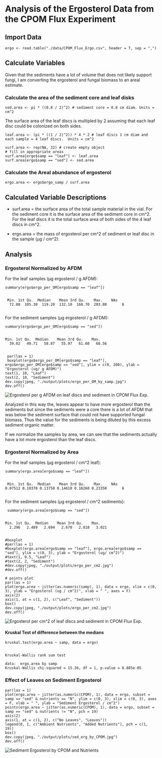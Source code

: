 # Analysis of the Ergosterol Data from the CPOM Flux Experiment

## Import Data

    ergo <- read.table("./data/CPOM_Flux_Ergo.csv", header = T, sep = ",")

## Calculate Variables
    
Given that the sediments have a lot of volume that does not likely support fungi, I am converting the ergosterol and fungal biomass to an areal estimate.
    
### Calculate the area of the sediment core and leaf disks
    
    sed.area <- pi * ((0.8 / 2)^2) # sediment core = 0.8 cm diam. Units = cm^2

The surface area of the leaf discs is multipled by 2 assuming that each leaf disc could be colonized on both sides.
    
    leaf.area <- (pi * ((1 / 2)^2)) * 4 * 2 # leaf discs 1 cm diam and each sample = 4 leaf discs.  Units = cm^2

    surf.area <- rep(NA, 32) # create empty object
    # fill in appropriate areas
    surf.area[ergo$samp == "leaf"] <- leaf.area
    surf.area[ergo$samp == "sed"] <- sed.area
    
### Calculate the Areal abundance of ergosterol 

    ergo.area <- ergo$ergo_samp / surf.area

## Calculated Variable Descriptions
    
* surf.area = the surface area of the total sample material in the vial. For the sediment core it is the surface area of the sediment core in cm^2. For the leaf discs it is the total surface area of both sides of the 4 leaf discs in cm^2.
    
* ergo.area = the mass of ergosterol per cm^2 of sediment or leaf disc in the sample (&mu;g / cm^2).
    
## Analysis
    
### Ergosterol Normalized by AFDM
    
For the leaf samples (&mu;g ergosterol / g AFDM):
     
    summary(ergo$ergo_per_OM[ergo$samp == "leaf"])
    
~~~~

 Min. 1st Qu.  Median    Mean 3rd Qu.    Max.    NAs 
  72.88  105.30  119.20  132.10  168.70  203.80       8 
    
~~~~
     
For the sediment samples (&mu;g ergosterol / g AFDM):
     
    summary(ergo$ergo_per_OM[ergo$samp == "sed"])
    
~~~~
     
Min. 1st Qu.  Median    Mean 3rd Qu.    Max. 
  39.02   49.71   58.87   55.97   61.60   68.56 
    
~~~~

     par(las = 1)
     boxplot(ergo$ergo_per_OM[ergo$samp == "leaf"], ergo$ergo_per_OM[ergo$samp == "sed"], ylim = c(0, 200), ylab = "Ergosterol (ug/ g AFDM)")
    text(1, 10, "Leaf")
    text(2, 10, "Sediment")
    dev.copy(jpeg, "./output/plots/ergo_per_OM_by_samp.jpg")
    dev.off()
    
![Ergosterol per g AFDM on leaf discs and sediment in CPOM Flux Exp.](../output/plots/ergo_per_OM_by_samp.jpg)
    
Analyzed in this way the, leaves appear to have more ergosterol than the sediments but since the sediments were a core there is a lot of AFDM that was below the sediment surface that could not have supported fungal biomass.  Thus the value for the sediments is being diluted by this excess sediment organic matter.
    
If we normalize the samples by area, we can see that the sediments actually have a lot more ergosterol than the leaf discs.

### Ergosterol Normalized by Area
    
For the leaf samples (&mu;g ergosterol / cm^2 leaf):
    
    summary(ergo.area[ergo$samp == "leaf"])

~~~~
     
 Min. 1st Qu.  Median    Mean 3rd Qu.    Max.    NAs 
0.07512 0.10370 0.13750 0.14610 0.18260 0.23350       8 
    
~~~~
     
For the sediment samples (&mu;g ergosterol / cm^2 sediments):
     
     summary(ergo.area[ergo$samp == "sed"])

~~~~
     
Min. 1st Qu.  Median    Mean 3rd Qu.    Max. 
  2.296   2.489   2.694   2.670   2.818   3.021 
    
~~~~
    
    #boxplot
    #par(las = 1)
    #boxplot(ergo.area[ergo$samp == "leaf"], ergo.area[ergo$samp == "sed"], ylim = c(0, 3), ylab = "Ergosterol (ug/ cm^2)")
    #text(1, 0.5, "Leaf")
    #text(2, 2, "Sediment")
    #dev.copy(jpeg, "./output/plots/ergo_per_cm2.jpg")
    #dev.off()

    # points plot
    par(las = 1)
    plot(ergo.area ~ jitter(as.numeric(samp), 1), data = ergo, xlim = c(0, 3), ylab = "Ergosterol (ug / cm^2)", xlab = " ", axes = F)
    axis(2)
    axis(1, at = c(1, 2), c("Leaf", "Sediment"))
    box()
    dev.copy(jpeg, "./output/plots/ergo_per_cm2.jpg")
    dev.off()

![Ergosterol per cm^2 of leaf discs and sediment in CPOM Flux Exp.](../output/plots/ergo_per_cm2.jpg)
    
#### Kruskal Test of difference between the medians
    
    kruskal.test(ergo.area ~ samp, data = ergo)
    
~~~~
   
Kruskal-Wallis rank sum test

data:  ergo.area by samp
Kruskal-Wallis chi-squared = 15.36, df = 1, p-value = 8.885e-05

~~~~
     

    
### Effect of Leaves on Sediment Ergosterol
    
    par(las = 1)
    plot(ergo.area ~ jitter(as.numeric(CPOM), 1), data = ergo, subset = samp == "sed" & nutrients == "N", ylim = c(0, 3), xlim = c(0, 3), axes = F, xlab = " ", ylab = "Sediment Ergosterol / cm^2")
    points(ergo.area ~ jitter(as.numeric(CPOM), 1), data = ergo, subset = samp == "sed" & nutrients != "N", pch = 19)
    axis(2)
    axis(1, at = c(1, 2), c("No Leaves", "Leaves"))
    legend(0, 1, c("Ambient Nutrients", "Added Nutrients"), pch = c(1, 19))
    box()
    dev.copy(jpeg, "./output/plots/sed_erg_by_CPOM.jpg")
    dev.off()
    
![Sediment Ergosterol by CPOM and Nutrients](../output/plots/sed_erg_by_CPOM.jpg)
 